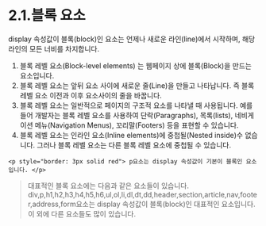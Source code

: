 # 2.1.블록 요소

display 속성값이 블록\(block\)인 요소는 언제나 새로운 라인\(line\)에서 시작하며, 해당 라인의 모든 너비를 차지합니다.

1. 블록 레벨 요소\(Block-level elements\) 는 웹페이지 상에 블록\(Block\)을 만드는 요소입니다.
2. 블록 레벨 요소는 앞뒤 요소 사이에 새로운 줄\(Line\)을 만들고 나타납니다. 즉 블록 레벨 요소 이전과 이후 요소사이의 줄을 바꿉니다.
3. 블록 레벨 요소는 일반적으로 페이지의 구조적 요소를 나타낼 때 사용됩니다. 예를 들어 개발자는 블록 레벨 요소를 사용하여 단락\(Paragraphs\), 목록\(lists\), 네비게이션 메뉴\(Navigation Menus\), 꼬리말\(Footers\) 등을 표현할 수 있습니다.
4. 블록 레벨 요소는 인라인 요소\(Inline elements\)에 중첩될\(Nested inside\)수 없습니다. 그러나 블록 레벨 요소는 다른 블록 레벨 요소에 중첩될 수 있습니다.

```text
<p style="border: 3px solid red"> p요소는 display 속성값이 기본이 블록인 요소입니다. </p>
```

> 대표적인 블록 요소에는 다음과 같은 요소들이 있습니다. div,p,h1,h2,h3,h4,h5,h6,ul,ol,li,dl,dt,dd,header,section,article,nav,footer,address,form요소는 display 속성값이 블록\(block\)인 대표적인 요소입니다. 이 외에 다른 요소들도 많이 있습니다.

